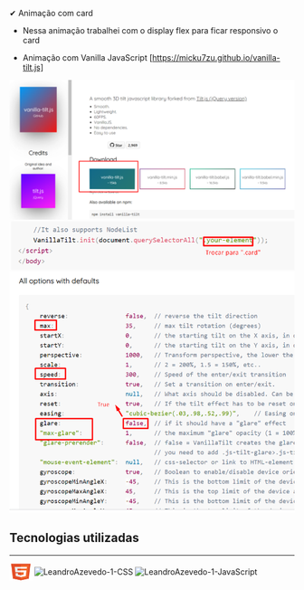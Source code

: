 ✔ Animação com card

- Nessa animação trabalhei com o display flex para ficar responsivo o card

- Animação com Vanilla JavaScript [https://micku7zu.github.io/vanilla-tilt.js]

<div>
    <img src="src/imagem/Screenshot_14.png">
    <img src="src/imagem/Screenshot_205.png">
    <img src="src/imagem/Screenshot_204.png">
</div>

## Tecnologias utilizadas 
<hr>
<img align="center" alt="LeandroAzevedo-1-HTML" height="30" width="40" src="https://raw.githubusercontent.com/devicons/devicon/master/icons/html5/html5-original.svg">
  <img align="center" alt="LeandroAzevedo-1-CSS" height="30" width="40" src="https://cdn.jsdelivr.net/gh/devicons/devicon/icons/css3/css3-original.svg">
  <img align="center" alt="LeandroAzevedo-1-JavaScript" height="30" width="40" src="https://cdn.jsdelivr.net/gh/devicons/devicon/icons/javascript/javascript-original.svg">